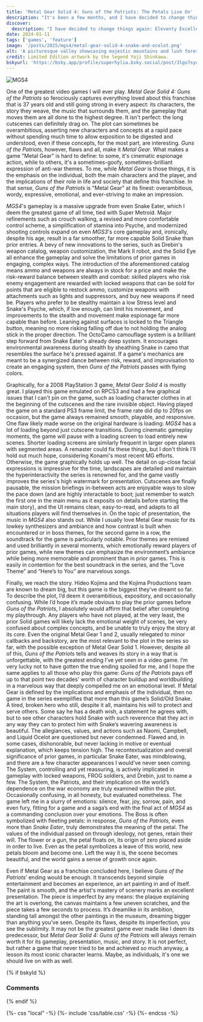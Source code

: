 ```yaml
---
title: 'Metal Gear Solid 4: Guns of the Patriots: The Petals Live On'
description: "It's been a few months, and I have decided to change things again, which probably makes the starter even more opinionated. 🤷 Eleventy Excellent 3.0 now uses ESM, has a new config structure and uses web components."
discover:
  description: "I have decided to change things again: Eleventy Excellent 3.0 now uses ESM, has a new config structure and uses web components."
date: 2024-01-11
tags: ['games', 'feature']
image: '/posts/2025/mgs4/metal-gear-solid-4-snake-and-ocelot.png'
alt: 'A picturesque valley showcasing majestic mountains and lush forests, creating a serene and captivating landscape'
credit: Limited Edition artwork by the legend Yoji Shinkawa.
bskyurl: 'https://bsky.app/profile/superhylia.bsky.social/post/3lgo7sydmi226'
---
```


![MGS4](https://www.creativeuncut.com/gallery-06/art/mgs4-limited-box.jpg)

One of the greatest video games I will ever play. *Metal Gear Solid 4: Guns of the Patriots* so ferociously captures everything loved about this franchise that is 37 years old and still going strong in every aspect: its characters, the story they weave, the music that surrounds them, and the gameplay that moves them are all done to the highest degree. It isn't perfect: the long cutscenes can definitely drag on. The plot can sometimes be overambitious, asserting new characters and concepts at a rapid pace without spending much time to allow exposition to be digested and understood, even if these concepts, for the most part, are interesting. *Guns of the Patriots*, however, flaws and all, make it *Metal Gear*. What makes a game "Metal Gear" is hard to define: to some, it's cinematic espionage action, while to others, it's a sometimes-goofy, sometimes-brilliant expression of anti-war themes. To me, while *Metal Gear* is those things, it is the emphasis on the individual, both the main characters and the player, and the implications of their role in life and society that define this franchise. In that sense, *Guns of the Patriots* is "Metal Gear" at its finest: overambitious, wordy, expressive, emotional, and ever-striving to make an impression. 

*MGS4*'s gameplay is a massive upgrade from even Snake Eater, which I deem the greatest game of all time, tied with Super Metroid. Major refinements such as crouch walking, a revised and more comfortable control scheme, a simplification of stamina into Psyche, and modernized shooting controls expand on even *MGS3*'s core gameplay and, ironically, despite his age, result in a far smoother, far more capable Solid Snake than prior entries. A bevy of new innovations to the series, such as Drebin's weapon catalog, weapon customization, the Mark II robot, and the Solid Eye all enhance the gameplay and solve the limitations of prior games in engaging, complex ways. The introduction of the aforementioned catalog means ammo and weapons are always in stock for a price and make the risk-reward balance between stealth and combat: skilled players who risk enemy engagement are rewarded with locked weapons that can be sold for points that are eligible to restock ammo, customize weapons with attachments such as lights and suppressors, and buy new weapons if need be. Players who prefer to be stealthy maintain a low Stress level and Snake's Psyche, which, if low enough, can limit his movement, and improvements to the stealth and movement make espionage far more capable than before. Leaning against surfaces is locked to the Triangle button, meaning no more risking falling off due to not holding the analog stick in the proper direction. The OctoCamo camouflage system is a brilliant step forward from Snake Eater's already deep system. It encourages environmental awareness during stealth by sheathing Snake in camo that resembles the surface he's pressed against. If a game's mechanics are meant to be a synergized dance between risk, reward, and improvisation to create an engaging system, then *Guns of the Patriots* passes with flying colors.

Graphically, for a 2008 PlayStation 3 game, *Metal Gear Solid 4* is mostly great. I played this game emulated on RPCS3 and had a few graphical issues that I can't pin on the game, such as loading character clothes in at the beginning of the cutscenes and the rare invisible object. Having played the game on a standard PS3 frame limit, the frame rate did dip to 20fps on occasion, but the game always remained smooth, playable, and responsive. One flaw likely made worse on the original hardware is loading: *MGS4* has a lot of loading beyond just cutscene transitions. During cinematic gameplay moments, the game will pause with a loading screen to load entirely new scenes. Shorter loading screens are similarly frequent in larger open planes with segmented areas. A remaster could fix these things, but I don't think I'll hold out much hope, considering Konami's most recent MG efforts. Otherwise, the game graphically holds up well. The detail on up-close facial expressions is impressive for the time, landscapes are detailed and maintain the hyperinteractivity the series is renowned for, and the game vastly improves the series's high watermark for presentation. Cutscenes are finally pausable, the mission briefings in-between acts are enjoyable ways to slow the pace down (and are highly interactable to boot; just remember to watch the first one in the main menu as it exposits on details before starting the main story), and the UI remains clean, easy-to-read, and adapts to all situations players will find themselves in. On the topic of presentation, the music in *MGS4* also stands out. While I usually love Metal Gear music for its lowkey synthesizers and ambiance and how contrast is built when encountered or in boss themes, for the second game in a row, the soundtrack for the game is particularly notable. Prior themes are remixed and used brilliantly in several moments, which emotionally reward players of prior games, while new themes can emphasize the environment’s ambiance while being more memorable and prominent than in prior games. This is easily in contention for the best soundtrack in the series, and the “Love Theme” and “Here’s to You” are marvelous songs.

Finally, we reach the story. Hideo Kojima and the Kojima Productions team are known to dream big, but this game is the biggest they’ve dreamt so far. To describe the plot, I’d deem it overambitious, expository, and occasionally confusing. While I’d hope it’s made obvious to play the prior games before *Guns of the Patriots*, I absolutely would affirm that belief after completing my playthrough. Any players who have not played, at the very least, the prior Solid games will likely lack the emotional weight of scenes, be very confused about complex concepts, and be unable to truly enjoy the story at its core. Even the original Metal Gear 1 and 2, usually relegated to minor callbacks and backstory, are the most relevant to the plot in the series so far, with the possible exception of Metal Gear Solid 1. However, despite all of this, *Guns of the Patriots* tells and weaves its story in a way that is unforgettable, with the greatest ending I’ve yet seen in a video game. I’m very lucky not to have gotten the true ending spoiled for me, and I hope the same applies to all those who play this game: *Guns of the Patriots* pays off up to that point two decades' worth of character buildup and worldbuilding in a marvelous way that deeply compelled me on an emotional level. If Metal Gear is defined by the implications and emphasis of the individual, then no game in the series exemplifies that more than this game’s Solid/Old Snake. A tired, broken hero who still, despite it all, maintains his will to protect and serve others. Some say he has a death wish, a statement he agrees with, but to see other characters hold Snake with such reverence that they act in any way they can to protect him with Snake’s wavering awareness is beautiful. The allegiances, values, and actions such as Naomi, Campbell, and Liquid Ocelot are questioned but never condemned. Flawed and, in some cases, dishonorable, but never lacking in motive or eventual explanation, which keeps tension high. The recontextualization and overall significance of prior games, in particular Snake Eater, was mindblowing, and there are a few character appearances I would’ve never seen coming. The System, controlling and yet reassuring, is actively implicated in gameplay with locked weapons, FROG soldiers, and Drebin, just to name a few. The System, the Patriots, and their implication on the world’s dependence on the war economy are truly examined within the plot. Occasionally confusing, in all honesty, but evaluated nonetheless. The game left me in a slurry of emotions: silence, fear, joy, sorrow, pain, and even fury, fitting for a game and a saga’s end with the final act of *MGS4* as a commanding conclusion over your emotions. The Boss is often symbolized with fleeting petals: in response, *Guns of the Patriots*, even more than *Snake Eater*, truly demonstrates the meaning of the petal. The values of the individual passed on through ideology, not genes, retain their will. The flower or a gun, the petal floats on, its origin of zero placed aside in order to live. Even as the petal symbolizes a leave of this world, new petals bloom and become one. Left the way it is, the scene becomes beautiful, and the world gains a sense of growth once again.

Even if Metal Gear as a franchise concluded here, I believe *Guns of the Patriots*’ ending would be enough. It transcends beyond simple entertainment and becomes an experience, an art painting in and of itself. The paint is smooth, and the artist's mastery of scenery marks an excellent presentation. The piece is imperfect by any means: the plaque explaining the art is overlong, the canvas maintains a few uneven scratches, and the piece takes a few seconds to process. It’s dreamlike in its ambition, standing tall amongst the other paintings in the museum, dreaming bigger than anything you’ve seen. Despite its flaws, despite its imperfection, you see the sublimity. It may not be the greatest game ever made like I deem its predecessor, but *Metal Gear Solid 4: Guns of the Patriots* will always remain worth it for its gameplay, presentation, music, and story. It is not perfect, but rather a game that never tried to be and achieved so much anyway, a lesson its most iconic character learns. Maybe, as individuals, it's one we should live on with as well.

{% if bskyId %}
  <h3>Comments</h3>
  <bsky-comments post="{{bskyurl}}"></bsky-comments>
{% endif %}

{%- css "local" -%}
  {%- include 'css/table.css' -%}
{%- endcss -%}
